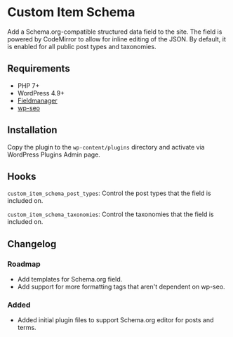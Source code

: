 Custom Item Schema
==================

Add a Schema.org-compatible structured data field to the site. The field is powered by CodeMirror
to allow for inline editing of the JSON. By default, it is enabled for all public post types and
taxonomies.

## Requirements

- PHP 7+
- WordPress 4.9+
- [Fieldmanager](https://github.com/alleyinteractive/wordpress-fieldmanager)
- [wp-seo](https://github.com/alleyinteractive/wp-seo)

## Installation

Copy the plugin to the `wp-content/plugins` directory and activate via WordPress Plugins Admin page.

## Hooks

`custom_item_schema_post_types`: Control the post types that the field is included on.

`custom_item_schema_taxonomies`: Control the taxonomies that the field is included on.

## Changelog

### Roadmap
- Add templates for Schema.org field.
- Add support for more formatting tags that aren't dependent on wp-seo.

### Added
- Added initial plugin files to support Schema.org editor for posts and terms.
